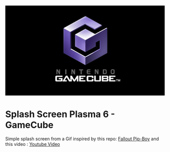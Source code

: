 ![GameCube Splashscreen for KDE Plasma 6](https://github.com/TequiToa/GamecubePlasma6SplashScreen/blob/main/GameCube-Loading-Plasma6/contents/previews/splash.png "GameCube Splashscreen for KDE Plasma 6")
<br />
# Splash Screen Plasma 6 - GameCube

Simple splash screen from a Gif inspired by this repo: [Fallout Pip-Boy](https://github.com/LuMarans30/FalloutPipBoy-Plasma6-Splashscreen) and this video : [Youtube Video](https://www.youtube.com/watch?v=XOfJtJ03_As)
